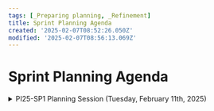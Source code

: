 ```yaml
---
tags: [_Preparing planning, _Refinement]
title: Sprint Planning Agenda
created: '2025-02-07T08:52:26.050Z'
modified: '2025-02-07T08:56:13.069Z'
---
```


# Sprint Planning Agenda

<details>
  <summary>PI25-SP1 Planning Session (Tuesday, February 11th, 2025)</summary>

    GOAL 1 - ET-169 – SHARED LIBRARIES – Visual refresh – Launch – 5 stories
    RFE-19503: [Pre-UAT] Filters tab: Join condition / text fields
    RFE-19550: [Pre-UAT] Detail View toggle - Change to a List View toggle
    RFE-19502: [Pre-UAT] Citations - Adjust font sizes between list/detail view. Check design first to estimations.
    RFE-19513: [Pre-UAT] Library - Don't reload notifications when the Doc. Viewer is opened in a new tab. Check design first to estimations.
    RFE-19501: [Pre-UAT] Library’s header redesign. Check design first to estimations.
    GOAL 2 – ET-175 - Insight usage reports - Technical changes to provide current information after GA update in SL – 2 stories
    RFE-19286:[TECH] Create a new "Event Category" event-scope dimension to GA-properties settings in lower environments
    RFE-19287:[TECH] Extend GA logging for "Global-search" component to log raw search data.
    GOAL 3 – ET-157: Integrate with Sovos Tax rate table feed – 2 stories
    RFE-18271: [TECH] Modify the SalesTax Schema
    RFE-18277: [SPIKE][TECH] [POC] Connect a Lambda with the RFE database
    GOAL 4 – ET-173: [TECH] API REST for internal integrations: Document, performance metrics and recommendatios – 1 story
    RFE-18518: [TECH] [SPIKE] Gather platform use cases related to internal integrations for searching
    GOAL 5: RFE: Technical and QA Activities for PI25 – 5 stories
    RFE-18511: Performance Test Activities for PI25 - S1
    RFE-18499: [TECH] Development support activities for PI25 - S01
    RFE-19022: [QA] UAT prep and Support
    RFE-19648: [QA] AI Licensing: Test JAC DCL license
    RFE-19617: [QA] OpenSearch 2.18.0 (PI Index) migration validation - DEV
 
</details>
